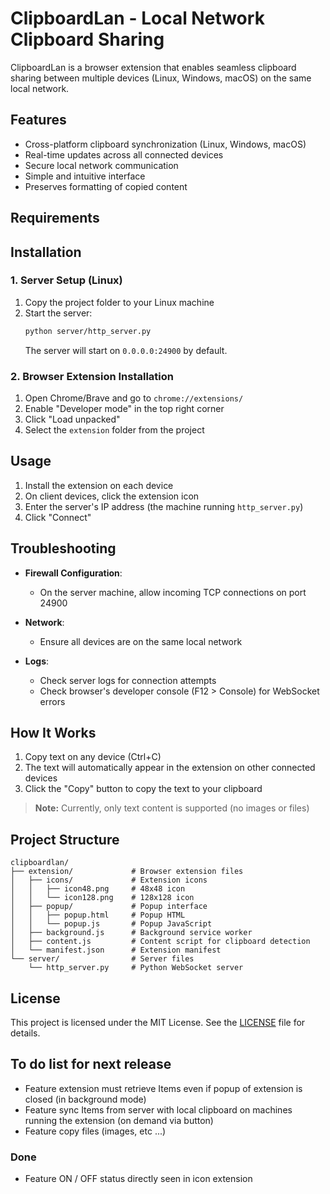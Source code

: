 # ClipboardLan - Local Network Clipboard Sharing

ClipboardLan is a browser extension that enables seamless clipboard sharing between multiple devices (Linux, Windows, macOS) on the same local network.

## Features

- Cross-platform clipboard synchronization (Linux, Windows, macOS)
- Real-time updates across all connected devices
- Secure local network communication
- Simple and intuitive interface
- Preserves formatting of copied content
## Requirements


## Installation
### 1. Server Setup (Linux)

1. Copy the project folder to your Linux machine
2. Start the server:
   ```bash
   python server/http_server.py
   ```
   The server will start on `0.0.0.0:24900` by default.

### 2. Browser Extension Installation

1. Open Chrome/Brave and go to `chrome://extensions/`
2. Enable "Developer mode" in the top right corner
3. Click "Load unpacked"
4. Select the `extension` folder from the project

## Usage

1. Install the extension on each device
2. On client devices, click the extension icon
3. Enter the server's IP address (the machine running `http_server.py`)
4. Click "Connect"

## Troubleshooting

- **Firewall Configuration**:
  - On the server machine, allow incoming TCP connections on port 24900

- **Network**:
  - Ensure all devices are on the same local network

- **Logs**:
  - Check server logs for connection attempts
  - Check browser's developer console (F12 > Console) for WebSocket errors

## How It Works

1. Copy text on any device (Ctrl+C)
2. The text will automatically appear in the extension on other connected devices
3. Click the "Copy" button to copy the text to your clipboard

> **Note:** Currently, only text content is supported (no images or files)

## Project Structure

```
clipboardlan/
├── extension/             # Browser extension files
│   ├── icons/             # Extension icons
│   │   ├── icon48.png     # 48x48 icon
│   │   └── icon128.png    # 128x128 icon
│   ├── popup/             # Popup interface
│   │   ├── popup.html     # Popup HTML
│   │   └── popup.js       # Popup JavaScript
│   ├── background.js      # Background service worker
│   ├── content.js         # Content script for clipboard detection
│   └── manifest.json      # Extension manifest
└── server/                # Server files
    └── http_server.py     # Python WebSocket server
```

## License

This project is licensed under the MIT License. See the [LICENSE](LICENSE) file for details.

## To do list for next release
- Feature extension must retrieve Items even if popup of extension is closed (in background mode)
- Feature sync Items from server with local clipboard on machines running the extension (on demand via button)
- Feature copy files (images, etc ...)

### Done
- Feature ON / OFF status directly seen in icon extension
